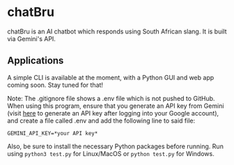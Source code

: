 # chatBru

chatBru is an AI chatbot which responds using South African slang. It is built via Gemini's API.

## Applications

A simple CLI is available at the moment, with a Python GUI and web app coming soon.
Stay tuned for that!

Note: The .gitignore file shows a .env file which is not pushed to GitHub. When using this program, ensure that you generate an API key from Gemini (visit [here](https://aistudio.google.com/apikey) to generate an API key after logging into your Google account), and create a file called .env and add the following line to said file:

`GEMINI_API_KEY=*your API key*`

Also, be sure to install the necessary Python packages before running.
Run using `python3 test.py` for Linux/MacOS or `python test.py` for Windows.